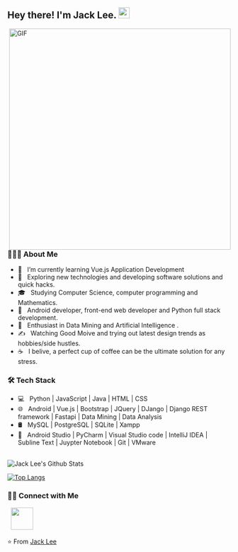 <h2> Hey there! I'm Jack Lee. <img src="https://github.com/uxk0587/uxk0587/blob/main/Hi.gif" width="25"></h2>
<img align="right" alt="GIF" src="https://github.com/uxk0587/uxk0587/blob/main/gif3.gif" width="500"/>

<h3> 👨🏻‍💻 About Me </h3>

- 🔭 &nbsp; I’m currently learning Vue.js Application Development
- 🤔 &nbsp; Exploring new technologies and developing software solutions and quick hacks.
- 🎓 &nbsp; Studying Computer Science, computer programming and Mathematics.
- 💼 &nbsp; Android developer, front-end web developer and Python full stack development.
- 🌱 &nbsp; Enthusiast in Data Mining and Artificial Intelligence .
- ✍️ &nbsp; Watching Good Moive and trying out latest design trends as hobbies/side hustles.
- ☕ &nbsp; I belive, a perfect cup of coffee can be the ultimate solution for any stress. 

<h3>🛠 Tech Stack</h3>

- 💻 &nbsp; Python | JavaScript | Java | HTML | CSS 
- 🌐 &nbsp; Android | Vue.js | Bootstrap | JQuery | DJango | Django REST framework | Fastapi | Data Mining | Data Analysis
- 🛢 &nbsp; MySQL | PostgreSQL | SQLite | Xampp
- 🔧 &nbsp; Android Studio | PyCharm | Visual Studio code | IntelliJ IDEA | Subline Text | Juypter Notebook | Git | VMware   

<br>

<img align="center" src="https://github-readme-stats.vercel.app/api?username=uxk0587&include_all_commits=true&count_private=true&show_icons=true&line_height=20&title_color=7A7ADB&icon_color=2234AE&text_color=D3D3D3&bg_color=0,000000,130F40" alt="Jack Lee's Github Stats">

</br>

[![Top Langs](https://github-readme-stats.vercel.app/api/top-langs/?username=uxk0587&layout=compact&text_color=daf7dc&bg_color=151515)](https://github.com/uxk0587/github-readme-stats)


<h3> 🤝🏻 Connect with Me </h3>

<p align="center">

&nbsp; <a href="uxk970524@gmail.com" target="_blank" rel="noopener noreferrer"><img src="https://img.icons8.com/plasticine/100/000000/gmail.png"  width="50" /></a>
</p>

⭐️ From [Jack Lee](https://github.com/uxk0587)
